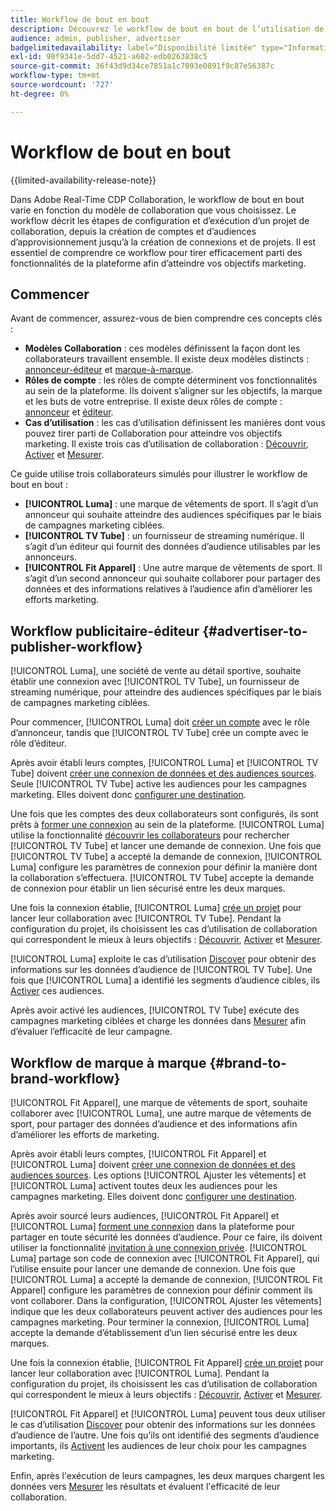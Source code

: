 ```yaml
---
title: Workflow de bout en bout
description: Découvrez le workflow de bout en bout de l’utilisation de Real-Time CDP Collaboration en fonction de votre modèle de collaboration.
audience: admin, publisher, advertiser
badgelimitedavailability: label="Disponibilité limitée" type="Informative" url="https://helpx.adobe.com/legal/product-descriptions/real-time-customer-data-platform-collaboration.html newtab=true"
exl-id: 90f9341e-5dd7-4521-a602-edb0263838c5
source-git-commit: 36f43d9d34ce7851a1c7093e0891f9c87e56387c
workflow-type: tm+mt
source-wordcount: '727'
ht-degree: 0%

---
```


# Workflow de bout en bout

{{limited-availability-release-note}}

Dans Adobe Real-Time CDP Collaboration, le workflow de bout en bout varie en fonction du modèle de collaboration que vous choisissez. Le workflow décrit les étapes de configuration et d’exécution d’un projet de collaboration, depuis la création de comptes et d’audiences d’approvisionnement jusqu’à la création de connexions et de projets. Il est essentiel de comprendre ce workflow pour tirer efficacement parti des fonctionnalités de la plateforme afin d’atteindre vos objectifs marketing.

## Commencer

Avant de commencer, assurez-vous de bien comprendre ces concepts clés :

- **Modèles Collaboration** : ces modèles définissent la façon dont les collaborateurs travaillent ensemble. Il existe deux modèles distincts : [annonceur-éditeur](./collaboration-patterns.md#advertiser-to-publisher) et [marque-à-marque](./collaboration-patterns.md#brand-to-brand).
- **Rôles de compte** : les rôles de compte déterminent vos fonctionnalités au sein de la plateforme. Ils doivent s’aligner sur les objectifs, la marque et les buts de votre entreprise. Il existe deux rôles de compte : [annonceur](./roles.md#advertiser) et [éditeur](./roles.md#publisher).
- **Cas d’utilisation** : les cas d’utilisation définissent les manières dont vous pouvez tirer parti de Collaboration pour atteindre vos objectifs marketing. Il existe trois cas d’utilisation de collaboration : [Découvrir](./use-cases.md#discover), [Activer](./use-cases.md#activate) et [Mesurer](./use-cases.md#measure).

Ce guide utilise trois collaborateurs simulés pour illustrer le workflow de bout en bout :

- **[!UICONTROL Luma]** : une marque de vêtements de sport. Il s’agit d’un annonceur qui souhaite atteindre des audiences spécifiques par le biais de campagnes marketing ciblées.
- **[!UICONTROL TV Tube]** : un fournisseur de streaming numérique. Il s’agit d’un éditeur qui fournit des données d’audience utilisables par les annonceurs.
- **[!UICONTROL Fit Apparel]** : Une autre marque de vêtements de sport. Il s’agit d’un second annonceur qui souhaite collaborer pour partager des données et des informations relatives à l’audience afin d’améliorer les efforts marketing.

## Workflow publicitaire-éditeur {#advertiser-to-publisher-workflow}

[!UICONTROL Luma], une société de vente au détail sportive, souhaite établir une connexion avec [!UICONTROL TV Tube], un fournisseur de streaming numérique, pour atteindre des audiences spécifiques par le biais de campagnes marketing ciblées.

Pour commencer, [!UICONTROL Luma] doit [créer un compte](../setup/onboard-account.md) avec le rôle d’annonceur, tandis que [!UICONTROL TV Tube] crée un compte avec le rôle d’éditeur.

Après avoir établi leurs comptes, [!UICONTROL Luma] et [!UICONTROL TV Tube] doivent [ créer une connexion de données et des audiences sources](../setup/onboard-audiences.md). Seule [!UICONTROL TV Tube] active les audiences pour les campagnes marketing. Elles doivent donc [configurer une destination](../setup/manage-destinations.md).

Une fois que les comptes des deux collaborateurs sont configurés, ils sont prêts à [former une connexion](../connect/establishing-connections.md) au sein de la plateforme. [!UICONTROL Luma] utilise la fonctionnalité [découvrir les collaborateurs](../connect/discover-collaborators.md) pour rechercher [!UICONTROL TV Tube] et lancer une demande de connexion. Une fois que [!UICONTROL TV Tube] a accepté la demande de connexion, [!UICONTROL Luma] configure les paramètres de connexion pour définir la manière dont la collaboration s’effectuera. [!UICONTROL TV Tube] accepte la demande de connexion pour établir un lien sécurisé entre les deux marques.

Une fois la connexion établie, [!UICONTROL Luma] [crée un projet](../collaborate/manage-projects.md) pour lancer leur collaboration avec [!UICONTROL TV Tube]. Pendant la configuration du projet, ils choisissent les cas d’utilisation de collaboration qui correspondent le mieux à leurs objectifs : [Découvrir](../collaborate/discover.md), [Activer](../collaborate/activate.md) et [Mesurer](../collaborate/measure.md).

[!UICONTROL Luma] exploite le cas d’utilisation [Discover](../collaborate/discover.md) pour obtenir des informations sur les données d’audience de [!UICONTROL TV Tube]. Une fois que [!UICONTROL Luma] a identifié les segments d’audience cibles, ils [Activer](../collaborate/activate.md) ces audiences.

Après avoir activé les audiences, [!UICONTROL TV Tube] exécute des campagnes marketing ciblées et charge les données dans [Mesurer](../collaborate/measure.md) afin d’évaluer l’efficacité de leur campagne.

## Workflow de marque à marque {#brand-to-brand-workflow}

[!UICONTROL Fit Apparel], une marque de vêtements de sport, souhaite collaborer avec [!UICONTROL Luma], une autre marque de vêtements de sport, pour partager des données d’audience et des informations afin d’améliorer les efforts de marketing.

Après avoir établi leurs comptes, [!UICONTROL Fit Apparel] et [!UICONTROL Luma] doivent [créer une connexion de données et des audiences sources](../setup/onboard-audiences.md). Les options [!UICONTROL Ajuster les vêtements] et [!UICONTROL Luma] activent toutes deux les audiences pour les campagnes marketing. Elles doivent donc [configurer une destination](../setup/manage-destinations.md).

Après avoir sourcé leurs audiences, [!UICONTROL Fit Apparel] et [!UICONTROL Luma] [forment une connexion](../connect/establishing-connections.md) dans la plateforme pour partager en toute sécurité les données d’audience. Pour ce faire, ils doivent utiliser la fonctionnalité [invitation à une connexion privée](../connect/establishing-connections.md#private-connection-invite). [!UICONTROL Luma] partage son code de connexion avec [!UICONTROL Fit Apparel], qui l’utilise ensuite pour lancer une demande de connexion. Une fois que [!UICONTROL Luma] a accepté la demande de connexion, [!UICONTROL Fit Apparel] configure les paramètres de connexion pour définir comment ils vont collaborer. Dans la configuration, [!UICONTROL Ajuster les vêtements] indique que les deux collaborateurs peuvent activer des audiences pour les campagnes marketing. Pour terminer la connexion, [!UICONTROL Luma] accepte la demande d’établissement d’un lien sécurisé entre les deux marques.

Une fois la connexion établie, [!UICONTROL Fit Apparel] [crée un projet](../collaborate/manage-projects.md) pour lancer leur collaboration avec [!UICONTROL Luma]. Pendant la configuration du projet, ils choisissent les cas d’utilisation de collaboration qui correspondent le mieux à leurs objectifs : [Découvrir](../collaborate/discover.md), [Activer](../collaborate/activate.md) et [Mesurer](../collaborate/measure.md).

[!UICONTROL Fit Apparel] et [!UICONTROL Luma] peuvent tous deux utiliser le cas d’utilisation [Discover](../collaborate/discover.md) pour obtenir des informations sur les données d’audience de l’autre. Une fois qu’ils ont identifié des segments d’audience importants, ils [Activent](../collaborate/activate.md) les audiences de leur choix pour les campagnes marketing.

Enfin, après l&#39;exécution de leurs campagnes, les deux marques chargent les données vers [Mesurer](../collaborate/measure.md) les résultats et évaluent l&#39;efficacité de leur collaboration.

